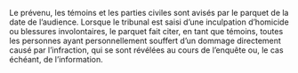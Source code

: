 Le prévenu, les témoins et les parties civiles sont avisés par le parquet de la date de l’audience.
Lorsque le tribunal est saisi d’une inculpation d’homicide ou blessures involontaires, le parquet fait citer, en tant que témoins, toutes les personnes ayant personnellement souffert d’un dommage directement causé par l’infraction, qui se sont révélées au cours de l’enquête ou, le cas échéant, de l’information.